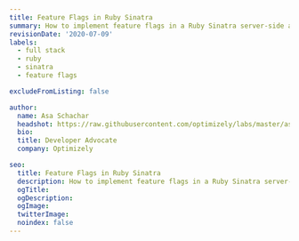 ```yaml
---
title: Feature Flags in Ruby Sinatra
summary: How to implement feature flags in a Ruby Sinatra server-side application using Optimizely Rollouts.
revisionDate: '2020-07-09'
labels:
  - full stack
  - ruby
  - sinatra
  - feature flags

excludeFromListing: false

author:
  name: Asa Schachar
  headshot: https://raw.githubusercontent.com/optimizely/labs/master/assets/author-headshots/asaschachar.png
  bio:
  title: Developer Advocate
  company: Optimizely

seo:
  title: Feature Flags in Ruby Sinatra
  description: How to implement feature flags in a Ruby Sinatra server-side application using Optimizely Rollouts
  ogTitle:
  ogDescription:
  ogImage:
  twitterImage:
  noindex: false
---
```

